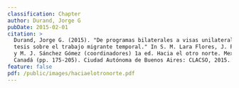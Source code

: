 ```yaml
---
classification: Chapter
author: Durand, Jorge G
pubDate: 2015-02-01
citation: >
  Durand, Jorge G. (2015). "De programas bilaterales a visas unilaterales. Seis
  tesis sobre el trabajo migrante temporal." In S. M. Lara Flores, J. Pantaleón,
  y M. J. Sánchez Gómez (coordinadores) 1a ed. Hacia el otro norte. Mexicanos en
  Canadá (pp. 175-205). Ciudad Autónoma de Buenos Aires: CLACSO, 2015.
feature: false
pdf: /public/images/haciaelotronorte.pdf
---
```

